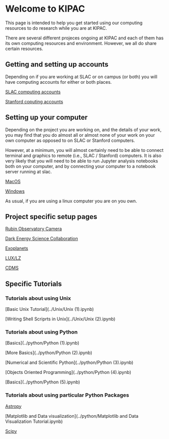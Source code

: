 # Welcome to KIPAC

This page is intended to help you get started using our computing
resources to do research while you are at KIPAC.

There are several different projeces ongoing at KIPAC and each of them
has its own computing resources and environment.  However, we all do
share certain resources.

## Getting and setting up accounts

Depending on if you are working at SLAC or on campus (or both) you
will have computing accounts for either or both places.

[SLAC computing accounts](slac_computing.md)

[Stanford coputing accounts](stanford_computing.md)


## Setting up your computer 

Depending on the project you are working on, and the details of your
work, you may find that you do almost all or almost none of your work
on your own computer as opposed to on SLAC or Stanford computers.

However, at a minimum, you will almost certainly need to be able
to connect terminal and graphics to remote (i.e., SLAC / Stanford)
computers.   It is also very likely that you will need to be able to
run Jupyter analysis notebooks both on your computer, and by
connecting your computer to a notebook server running at slac.

[MacOS](macos_setup.md)

[Windows](windows_setup.md)

As usual, if you are using a linux computer you are on you own.


## Project specific setup pages

[Rubin Observatory Camera](rubin_camera.md)

[Dark Energy Science Collaboration](desc.md)

[Exoplanets](exoplanets.md)

[LUX/LZ](lux_lz.md)

[CDMS](cdms.md)


## Specific Tutorials


### Tutorials about using Unix

[Basic Unix Tutorial](../Unix/Unix (1).ipynb)

[Writing Shell Scriprts in Unix](../Unix/Unix (2).ipynb)


### Tutorials about using Python

[Basics](../python/Python (1).ipynb)

[More Basics](../python/Python (2).ipynb)

[Numerical and Scientific Python](../python/Python (3).ipynb)

[Objects Oriented Programming](../python/Python (4).ipynb)

[Basics](../python/Python (5).ipynb)


### Tutorials about using particular Python Packages

[Astropy](../python/Astropy.ipynb)

[Matplotlib and Data visualization](../python/Matplotlib and Data Visualization Tutorial.ipynb)

[Scipy](../python/Scipy.ipynb)




